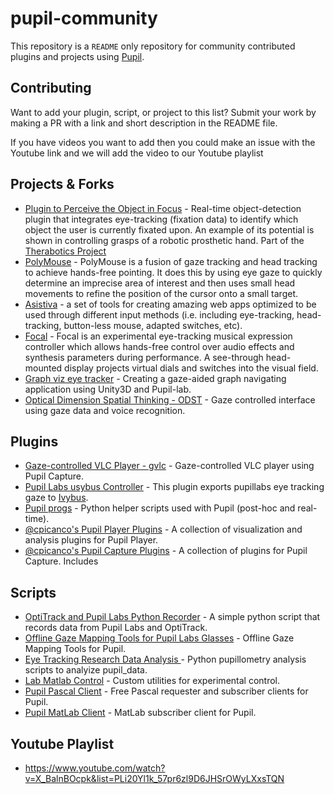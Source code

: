 # pupil-community

This repository is a `README` only repository for community contributed plugins and projects using [Pupil](https://github.com/pupil-labs/pupil).

## Contributing
Want to add your plugin, script, or project to this list? Submit your work by making a PR with a link and short description in the README file.

If you have videos you want to add then you could make an issue with the Youtube link and we will add the video to our Youtube playlist

## Projects & Forks

- [Plugin to Perceive the Object in Focus](https://github.com/jesseweisberg/pupil) - Real-time object-detection plugin that integrates eye-tracking (fixation data) to identify which object the user is currently fixated upon. An example of its potential is shown in controlling grasps of a robotic prosthetic hand. Part of the [Therabotics Project](https://www.jesseweisberg.com/therabotics/)
- [PolyMouse](https://github.com/trishume/PolyMouse) - PolyMouse is a fusion of gaze tracking and head tracking to achieve hands-free pointing. It does this by using eye gaze to quickly determine an imprecise area of interest and then uses small head movements to refine the position of the cursor onto a small target.
- [Asistiva](https://github.com/hookdump/asistiva) - a set of tools for creating amazing web apps optimized to be used through different input methods (i.e. including eye-tracking, head-tracking, button-less mouse, adapted switches, etc).
- [Focal](http://stewartgreenhill.com/articles/focal/) - Focal is an experimental eye-tracking musical expression controller which allows hands-free control over audio effects and synthesis parameters during performance. A see-through head-mounted display projects virtual dials and switches into the visual field.
- [Graph viz eye tracker](https://github.com/Saftophobia/graph-viz-eye-tracker) - Creating a gaze-aided graph navigating application using Unity3D and Pupil-lab.
- [Optical Dimension Spatial Thinking - ODST](https://github.com/Ruzzy77/ODST) - Gaze controlled interface using gaze data and voice recognition.

## Plugins

- [Gaze-controlled VLC Player - gvlc](https://github.com/MPIK-COMMS/gcvlc) - Gaze-controlled VLC player using Pupil Capture.
- [Pupil Labs usybus Controller](https://github.com/Lahorde/pupil-labs-usybus-controller) - This plugin exports pupillabs eye tracking gaze to [Ivybus](http://www.eei.cena.fr/products/ivy/).
- [Pupil progs](https://github.com/SGBon/pupil-progs) - Python helper scripts used with Pupil (post-hoc and real-time).
- [@cpicanco's Pupil Player Plugins](https://github.com/cpicanco/player_plugins) - A collection of visualization and analysis plugins for Pupil Player.
- [@cpicanco's Pupil Capture Plugins](https://github.com/cpicanco/capture_plugins) - A collection of plugins for Pupil Capture. Includes 

## Scripts

- [OptiTrack and Pupil Labs Python Recorder](https://github.com/mdfeist/OptiTrack-and-Pupil-Labs-Python-Recorder) - A simple python script that records data from Pupil Labs and OptiTrack.
- [Offline Gaze Mapping Tools for Pupil Labs Glasses](https://github.com/jeffmacinnes/pl_gazeMapping_offline) - Offline Gaze Mapping Tools for Pupil.
- [Eye Tracking Research Data Analysis ](https://github.com/qalhata/Eye_Tracking_Research_Data_Analysis) - Python pupillometry analysis scripts to analyize pupil_data. 
- [Lab Matlab Control](https://github.com/TheGoldLab/Lab-Matlab-Control/tree/62d56585ef2fda3c17045dfcdc69e159eb317a38) - Custom utilities for experimental control.
- [Pupil Pascal Client](https://github.com/cpicanco/pupil-fpc) - Free Pascal requester and subscriber clients for Pupil.
- [Pupil MatLab Client](https://github.com/matiarj/pupil-helpers/tree/matlabAddV2/pupil_remote/Matlab_Python) - MatLab subscriber client for Pupil.
 
## Youtube Playlist

- https://www.youtube.com/watch?v=X_BalnBOcpk&list=PLi20Yl1k_57pr6zl9D6JHSrOWyLXxsTQN